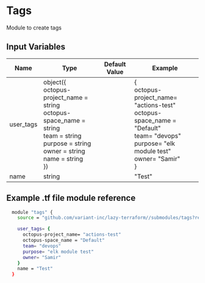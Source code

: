 # Tags

Module to create tags

## Input Variables

| Name      | Type                                                                                                                                                                                                                                                          | Default Value | Example                                                                                                                                                                                                                            |
| --------- | ------------------------------------------------------------------------------------------------------------------------------------------------------------------------------------------------------------------------------------------------------------- | ------------- | ---------------------------------------------------------------------------------------------------------------------------------------------------------------------------------------------------------------------------------- |
| user_tags | object({ <br />    octopus-project_name = string<br />    octopus-space_name   = string<br />    team                 = string<br />    purpose              = string<br />    owner                = string<br />    name                 = string<br />  }) |               | {<br />            octopus-project_name= "actions-test"<br />            octopus-space_name = "Default"<br />            team= "devops"<br />            purpose= "elk module test"<br />            owner= "Samir"<br />        } |
| name      | string                                                                                                                                                                                                                                                        |               | "Test"                                                                                                                                                                                                                             |

## Example .tf file module reference

```bash
  module "tags" {
    source = "github.com/variant-inc/lazy-terraform//submodules/tags?ref=v1"

    user_tags= {
      octopus-project_name= "actions-test"
      octopus-space_name = "Default"
      team= "devops"
      purpose= "elk module test"
      owner= "Samir"
    }
    name = "Test"
  }
```
